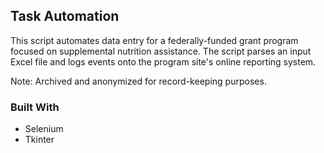 ## Task Automation
This script automates data entry for a federally-funded grant program focused on supplemental nutrition assistance. The script parses an input Excel file and logs events onto the program site's online reporting system.

Note: Archived and anonymized for record-keeping purposes.

### Built With
* Selenium
* Tkinter
